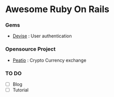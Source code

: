 # Awesome Ruby On Rails

### Gems
- [Devise](https://github.com/plataformatec/devise) : User authentication


### Opensource Project
- [Peatio](https://github.com/peatio/peatio) : Crypto Currency exchange

### TO DO
- [ ] Blog
- [ ] Tutorial
